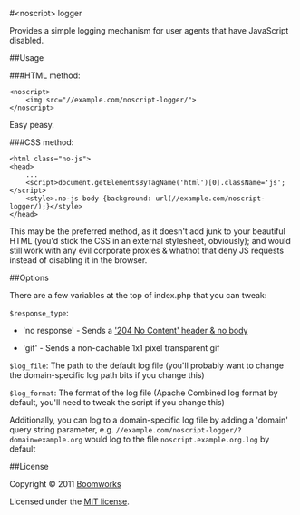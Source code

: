 #&lt;noscript&gt; logger

Provides a simple logging mechanism for user agents that have JavaScript disabled.

##Usage

###HTML method:

	<noscript>
		<img src="//example.com/noscript-logger/">
	</noscript>

Easy peasy.

###CSS method:

	<html class="no-js">
	<head>
		...
		<script>document.getElementsByTagName('html')[0].className='js';</script>
		<style>.no-js body {background: url(//example.com/noscript-logger/);}</style>
	</head>

This may be the preferred method, as it doesn't add junk to your beautiful HTML (you'd stick the CSS in an external stylesheet, obviously); and would still work with any evil corporate proxies & whatnot that deny JS requests instead of disabling it in the browser.

##Options

There are a few variables at the top of index.php that you can tweak:

`$response_type`:

*   'no response' - Sends a ['204 No Content' header & no body](http://www.phpied.com/204-no-content/)

*   'gif' - Sends a non-cachable 1x1 pixel transparent gif

`$log_file`:
The path to the default log file (you'll probably want to change the domain-specific log path bits if you change this)

`$log_format`:
The format of the log file (Apache Combined log format by default, you'll need to tweak the script if you change this)

Additionally, you can log to a domain-specific log file by adding a 'domain' query string parameter, e.g. `//example.com/noscript-logger/?domain=example.org` would log to the file `noscript.example.org.log` by default

##License

Copyright &copy; 2011 [Boomworks](http://boomworks.com.au/)

Licensed under the [MIT license](http://www.opensource.org/licenses/mit-license.php).

